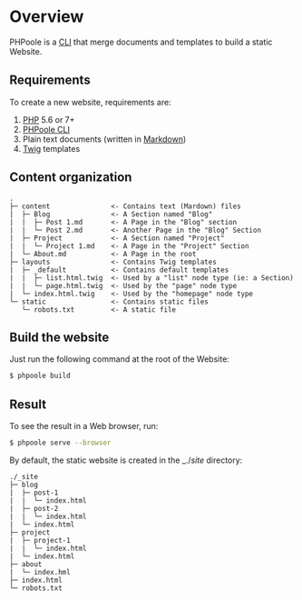 <!--
layout: documentation.html
repository: https://github.com/PHPoole/PHPoole/edit/master/docs/
-->
# Overview

PHPoole is a [CLI](https://en.wikipedia.org/wiki/Command-line_interface) that merge documents and templates to build a static Website.

## Requirements

To create a new website, requirements are:
 1. [PHP](http://php.net/manual/en/install.php) 5.6 or 7+
 2. [PHPoole CLI](https://phpoole.org/download/)
 3. Plain text documents (written in [Markdown](https://daringfireball.net/projects/markdown/))
 4. [Twig](http://twig.sensiolabs.org) templates

## Content organization
```text
.
├─ content               <- Contains text (Mardown) files
|  ├─ Blog               <- A Section named "Blog"
|  |  ├─ Post 1.md       <- A Page in the "Blog" section
|  |  └─ Post 2.md       <- Another Page in the "Blog" Section
|  ├─ Project            <- A Section named "Project"
|  |  └─ Project 1.md    <- A Page in the "Project" Section
|  └─ About.md           <- A Page in the root
├─ layouts               <- Contains Twig templates
|  ├─ _default           <- Contains default templates
|  |  ├─ list.html.twig  <- Used by a "list" node type (ie: a Section)
|  |  └─ page.html.twig  <- Used by the "page" node type
|  └─ index.html.twig    <- Used by the "homepage" node type
└─ static                <- Contains static files
   └─ robots.txt         <- A static file
```

## Build the website

Just run the following command at the root of the Website:
```bash
$ phpoole build
```

## Result

To see the result in a Web browser, run:
```bash
$ phpoole serve --browser
```

By default, the static website is created in the _./_site_ directory:
```text
./_site
├─ blog
|  ├─ post-1
|  |  └─ index.html
|  ├─ post-2
|  |  └─ index.html
|  └─ index.html
├─ project
|  ├─ project-1
|  |  └─ index.html
|  └─ index.html
├─ about
|  └─ index.hml
├─ index.html
└─ robots.txt
```
